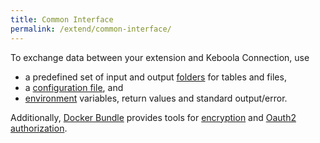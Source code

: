 ```yaml
---
title: Common Interface
permalink: /extend/common-interface/
---
```


To exchange data between your extension and Keboola Connection, use 

* a predefined set of input and output [folders](/extend/common-interface/folders) for tables and files,  
* a [configuration file](/extend/common-interface/config-file/), and 
* [environment](/extend/common-interface/environment/) variables, return values and standard output/error. 

Additionally, [Docker Bundle](/overview/docker-bundle/) provides tools for 
[encryption](/overview/encryption) and [Oauth2 authorization](/extend/common-interface/oauth/). 
